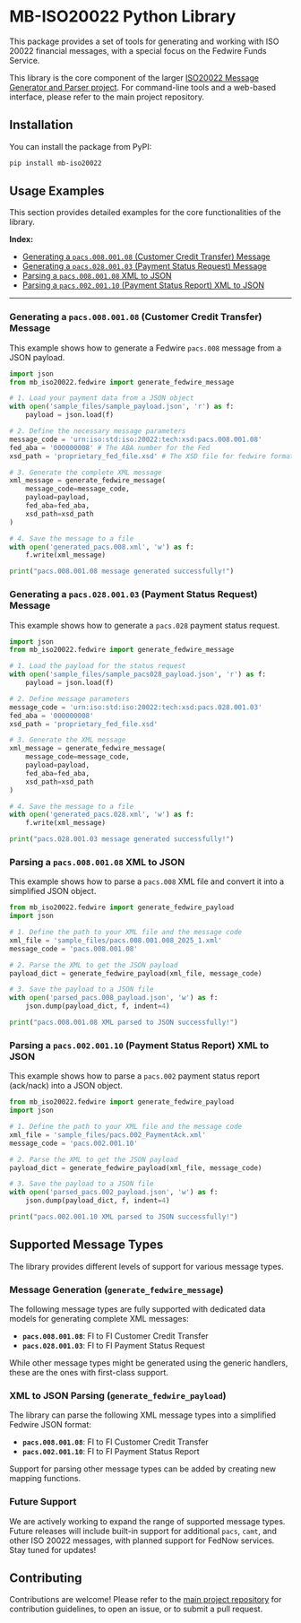 # MB-ISO20022 Python Library

This package provides a set of tools for generating and working with ISO 20022 financial messages, with a special focus on the Fedwire Funds Service.

This library is the core component of the larger [ISO20022 Message Generator and Parser project](https://github.com/your-username/iso20022). For command-line tools and a web-based interface, please refer to the main project repository.

## Installation

You can install the package from PyPI:

```bash
pip install mb-iso20022
```

## Usage Examples

This section provides detailed examples for the core functionalities of the library.

**Index:**
- [Generating a `pacs.008.001.08` (Customer Credit Transfer) Message](#generating-a-pacs00800108-customer-credit-transfer-message)
- [Generating a `pacs.028.001.03` (Payment Status Request) Message](#generating-a-pacs02800103-payment-status-request-message)
- [Parsing a `pacs.008.001.08` XML to JSON](#parsing-a-pacs00800108-xml-to-json)
- [Parsing a `pacs.002.001.10` (Payment Status Report) XML to JSON](#parsing-a-pacs00200110-payment-status-report-xml-to-json)

---

### Generating a `pacs.008.001.08` (Customer Credit Transfer) Message

This example shows how to generate a Fedwire `pacs.008` message from a JSON payload.

```python
import json
from mb_iso20022.fedwire import generate_fedwire_message

# 1. Load your payment data from a JSON object
with open('sample_files/sample_payload.json', 'r') as f:
    payload = json.load(f)

# 2. Define the necessary message parameters
message_code = 'urn:iso:std:iso:20022:tech:xsd:pacs.008.001.08'
fed_aba = '000000008' # The ABA number for the Fed
xsd_path = 'proprietary_fed_file.xsd' # The XSD file for fedwire format

# 3. Generate the complete XML message
xml_message = generate_fedwire_message(
    message_code=message_code,
    payload=payload,
    fed_aba=fed_aba,
    xsd_path=xsd_path
)

# 4. Save the message to a file
with open('generated_pacs.008.xml', 'w') as f:
    f.write(xml_message)

print("pacs.008.001.08 message generated successfully!")
```

### Generating a `pacs.028.001.03` (Payment Status Request) Message

This example shows how to generate a `pacs.028` payment status request.

```python
import json
from mb_iso20022.fedwire import generate_fedwire_message

# 1. Load the payload for the status request
with open('sample_files/sample_pacs028_payload.json', 'r') as f:
    payload = json.load(f)

# 2. Define message parameters
message_code = 'urn:iso:std:iso:20022:tech:xsd:pacs.028.001.03'
fed_aba = '000000008'
xsd_path = 'proprietary_fed_file.xsd'

# 3. Generate the XML message
xml_message = generate_fedwire_message(
    message_code=message_code,
    payload=payload,
    fed_aba=fed_aba,
    xsd_path=xsd_path
)

# 4. Save the message to a file
with open('generated_pacs.028.xml', 'w') as f:
    f.write(xml_message)

print("pacs.028.001.03 message generated successfully!")
```

### Parsing a `pacs.008.001.08` XML to JSON

This example shows how to parse a `pacs.008` XML file and convert it into a simplified JSON object.

```python
from mb_iso20022.fedwire import generate_fedwire_payload
import json

# 1. Define the path to your XML file and the message code
xml_file = 'sample_files/pacs.008.001.008_2025_1.xml'
message_code = 'pacs.008.001.08'

# 2. Parse the XML to get the JSON payload
payload_dict = generate_fedwire_payload(xml_file, message_code)

# 3. Save the payload to a JSON file
with open('parsed_pacs.008_payload.json', 'w') as f:
    json.dump(payload_dict, f, indent=4)

print("pacs.008.001.08 XML parsed to JSON successfully!")
```

### Parsing a `pacs.002.001.10` (Payment Status Report) XML to JSON

This example shows how to parse a `pacs.002` payment status report (ack/nack) into a JSON object.

```python
from mb_iso20022.fedwire import generate_fedwire_payload
import json

# 1. Define the path to your XML file and the message code
xml_file = 'sample_files/pacs.002_PaymentAck.xml'
message_code = 'pacs.002.001.10'

# 2. Parse the XML to get the JSON payload
payload_dict = generate_fedwire_payload(xml_file, message_code)

# 3. Save the payload to a JSON file
with open('parsed_pacs.002_payload.json', 'w') as f:
    json.dump(payload_dict, f, indent=4)

print("pacs.002.001.10 XML parsed to JSON successfully!")
```

## Supported Message Types

The library provides different levels of support for various message types.

### Message Generation (`generate_fedwire_message`)

The following message types are fully supported with dedicated data models for generating complete XML messages:

-   **`pacs.008.001.08`**: FI to FI Customer Credit Transfer
-   **`pacs.028.001.03`**: FI to FI Payment Status Request

While other message types might be generated using the generic handlers, these are the ones with first-class support.

### XML to JSON Parsing (`generate_fedwire_payload`)

The library can parse the following XML message types into a simplified Fedwire JSON format:

-   **`pacs.008.001.08`**: FI to FI Customer Credit Transfer
-   **`pacs.002.001.10`**: FI to FI Payment Status Report

Support for parsing other message types can be added by creating new mapping functions.

### Future Support

We are actively working to expand the range of supported message types. Future releases will include built-in support for additional `pacs`, `camt`, and other ISO 20022 messages, with planned support for FedNow services. Stay tuned for updates!

## Contributing

Contributions are welcome! Please refer to the [main project repository](https://github.com/Mbanq/iso20022) for contribution guidelines, to open an issue, or to submit a pull request.
